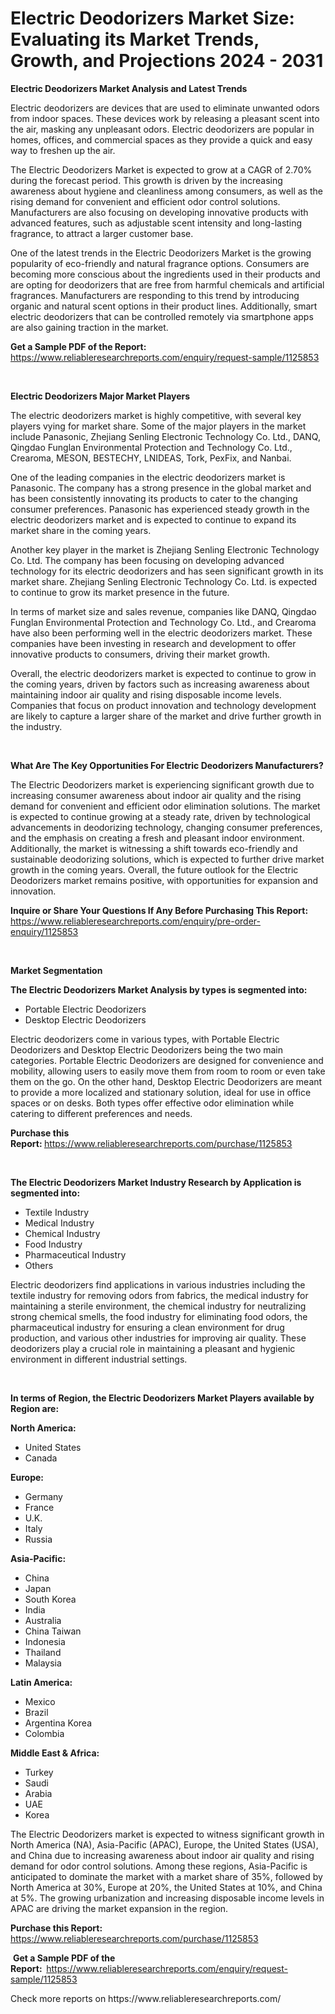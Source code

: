 <p><h1>Electric Deodorizers Market Size: Evaluating its Market Trends, Growth, and Projections 2024 - 2031</h1></p><p><strong>Electric Deodorizers Market Analysis and Latest Trends</strong></p>
<p><p>Electric deodorizers are devices that are used to eliminate unwanted odors from indoor spaces. These devices work by releasing a pleasant scent into the air, masking any unpleasant odors. Electric deodorizers are popular in homes, offices, and commercial spaces as they provide a quick and easy way to freshen up the air.</p><p>The Electric Deodorizers Market is expected to grow at a CAGR of 2.70% during the forecast period. This growth is driven by the increasing awareness about hygiene and cleanliness among consumers, as well as the rising demand for convenient and efficient odor control solutions. Manufacturers are also focusing on developing innovative products with advanced features, such as adjustable scent intensity and long-lasting fragrance, to attract a larger customer base.</p><p>One of the latest trends in the Electric Deodorizers Market is the growing popularity of eco-friendly and natural fragrance options. Consumers are becoming more conscious about the ingredients used in their products and are opting for deodorizers that are free from harmful chemicals and artificial fragrances. Manufacturers are responding to this trend by introducing organic and natural scent options in their product lines. Additionally, smart electric deodorizers that can be controlled remotely via smartphone apps are also gaining traction in the market.</p></p>
<p><strong>Get a Sample PDF of the Report:&nbsp;</strong> <a href="https://www.reliableresearchreports.com/enquiry/request-sample/1125853">https://www.reliableresearchreports.com/enquiry/request-sample/1125853</a></p>
<p>&nbsp;</p>
<p><strong>Electric Deodorizers Major Market Players</strong></p>
<p><p>The electric deodorizers market is highly competitive, with several key players vying for market share. Some of the major players in the market include Panasonic, Zhejiang Senling Electronic Technology Co. Ltd., DANQ, Qingdao Funglan Environmental Protection and Technology Co. Ltd., Crearoma, MESON, BESTECHY, LNIDEAS, Tork, PexFix, and Nanbai.</p><p>One of the leading companies in the electric deodorizers market is Panasonic. The company has a strong presence in the global market and has been consistently innovating its products to cater to the changing consumer preferences. Panasonic has experienced steady growth in the electric deodorizers market and is expected to continue to expand its market share in the coming years.</p><p>Another key player in the market is Zhejiang Senling Electronic Technology Co. Ltd. The company has been focusing on developing advanced technology for its electric deodorizers and has seen significant growth in its market share. Zhejiang Senling Electronic Technology Co. Ltd. is expected to continue to grow its market presence in the future.</p><p>In terms of market size and sales revenue, companies like DANQ, Qingdao Funglan Environmental Protection and Technology Co. Ltd., and Crearoma have also been performing well in the electric deodorizers market. These companies have been investing in research and development to offer innovative products to consumers, driving their market growth.</p><p>Overall, the electric deodorizers market is expected to continue to grow in the coming years, driven by factors such as increasing awareness about maintaining indoor air quality and rising disposable income levels. Companies that focus on product innovation and technology development are likely to capture a larger share of the market and drive further growth in the industry.</p></p>
<p>&nbsp;</p>
<p><strong>What Are The Key Opportunities For Electric Deodorizers Manufacturers?</strong></p>
<p><p>The Electric Deodorizers market is experiencing significant growth due to increasing consumer awareness about indoor air quality and the rising demand for convenient and efficient odor elimination solutions. The market is expected to continue growing at a steady rate, driven by technological advancements in deodorizing technology, changing consumer preferences, and the emphasis on creating a fresh and pleasant indoor environment. Additionally, the market is witnessing a shift towards eco-friendly and sustainable deodorizing solutions, which is expected to further drive market growth in the coming years. Overall, the future outlook for the Electric Deodorizers market remains positive, with opportunities for expansion and innovation.</p></p>
<p><strong>Inquire or Share Your Questions If Any Before Purchasing This Report:</strong> <a href="https://www.reliableresearchreports.com/enquiry/pre-order-enquiry/1125853">https://www.reliableresearchreports.com/enquiry/pre-order-enquiry/1125853</a></p>
<p>&nbsp;</p>
<p><strong>Market Segmentation</strong></p>
<p><strong>The Electric Deodorizers Market Analysis by types is segmented into:</strong></p>
<p><ul><li>Portable Electric Deodorizers</li><li>Desktop Electric Deodorizers</li></ul></p>
<p><p>Electric deodorizers come in various types, with Portable Electric Deodorizers and Desktop Electric Deodorizers being the two main categories. Portable Electric Deodorizers are designed for convenience and mobility, allowing users to easily move them from room to room or even take them on the go. On the other hand, Desktop Electric Deodorizers are meant to provide a more localized and stationary solution, ideal for use in office spaces or on desks. Both types offer effective odor elimination while catering to different preferences and needs.</p></p>
<p><strong>Purchase this Report:&nbsp;</strong><a href="https://www.reliableresearchreports.com/purchase/1125853">https://www.reliableresearchreports.com/purchase/1125853</a></p>
<p>&nbsp;</p>
<p><strong>The Electric Deodorizers Market Industry Research by Application is segmented into:</strong></p>
<p><ul><li>Textile Industry</li><li>Medical Industry</li><li>Chemical Industry</li><li>Food Industry</li><li>Pharmaceutical Industry</li><li>Others</li></ul></p>
<p><p>Electric deodorizers find applications in various industries including the textile industry for removing odors from fabrics, the medical industry for maintaining a sterile environment, the chemical industry for neutralizing strong chemical smells, the food industry for eliminating food odors, the pharmaceutical industry for ensuring a clean environment for drug production, and various other industries for improving air quality. These deodorizers play a crucial role in maintaining a pleasant and hygienic environment in different industrial settings.</p></p>
<p>&nbsp;</p>
<p><strong>In terms of Region, the Electric Deodorizers Market Players available by Region are:</strong></p>
<p>
    <p> <strong> North America: </strong>
        <ul>
            <li>United States</li>
            <li>Canada</li>
        </ul>
        </p> 
    <p> <strong> Europe: </strong>
        <ul>
            <li>Germany</li>
            <li>France</li>
            <li>U.K.</li>
            <li>Italy</li>
            <li>Russia</li>
        </ul>
        </p> 
    <p> <strong> Asia-Pacific: </strong>
        <ul>
            <li>China</li>
            <li>Japan</li>
            <li>South Korea</li>
            <li>India</li>
            <li>Australia</li>
            <li>China Taiwan</li>
            <li>Indonesia</li>
            <li>Thailand</li>
            <li>Malaysia</li>
        </ul>
        </p> 
    <p> <strong> Latin America: </strong>
        <ul>
            <li>Mexico</li>
            <li>Brazil</li>
            <li>Argentina Korea</li>
            <li>Colombia</li>
        </ul>
        </p> 
    <p> <strong> Middle East & Africa: </strong>
        <ul>
            <li>Turkey</li>
            <li>Saudi</li>
            <li>Arabia</li>
            <li>UAE</li>
            <li>Korea</li>
        </ul>
    </p>
    </p>
<p><p>The Electric Deodorizers market is expected to witness significant growth in North America (NA), Asia-Pacific (APAC), Europe, the United States (USA), and China due to increasing awareness about indoor air quality and rising demand for odor control solutions. Among these regions, Asia-Pacific is anticipated to dominate the market with a market share of 35%, followed by North America at 30%, Europe at 20%, the United States at 10%, and China at 5%. The growing urbanization and increasing disposable income levels in APAC are driving the market expansion in the region.</p></p>
<p><strong>Purchase this Report: </strong><a href="https://www.reliableresearchreports.com/purchase/1125853">https://www.reliableresearchreports.com/purchase/1125853</a></p>
<p>&nbsp;<strong>Get a Sample PDF of the Report:&nbsp;&nbsp;</strong><a href="https://www.reliableresearchreports.com/enquiry/request-sample/1125853">https://www.reliableresearchreports.com/enquiry/request-sample/1125853</a></p>
<p><strong></strong></p>
<p>Check more reports on https://www.reliableresearchreports.com/</p>